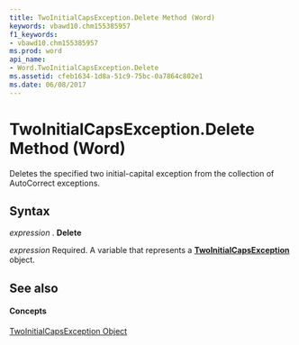 ```yaml
---
title: TwoInitialCapsException.Delete Method (Word)
keywords: vbawd10.chm155385957
f1_keywords:
- vbawd10.chm155385957
ms.prod: word
api_name:
- Word.TwoInitialCapsException.Delete
ms.assetid: cfeb1634-1d8a-51c9-75bc-0a7864c802e1
ms.date: 06/08/2017
---
```



# TwoInitialCapsException.Delete Method (Word)

Deletes the specified two initial-capital exception from the collection of AutoCorrect exceptions.


## Syntax

 _expression_ . **Delete**

 _expression_ Required. A variable that represents a **[TwoInitialCapsException](Word.TwoInitialCapsException.md)** object.


## See also


#### Concepts


[TwoInitialCapsException Object](Word.TwoInitialCapsException.md)

